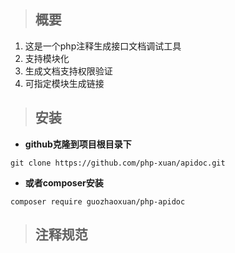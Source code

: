 > ## 概要 ##
 1. 这是一个php注释生成接口文档调试工具
 2. 支持模块化
 3. 生成文档支持权限验证
 4. 可指定模块生成链接


> ## 安装 ##
* **github克隆到项目根目录下**
```git
git clone https://github.com/php-xuan/apidoc.git
```
* **或者composer安装**
```composer
composer require guozhaoxuan/php-apidoc
```
> ## 注释规范 ##
   
